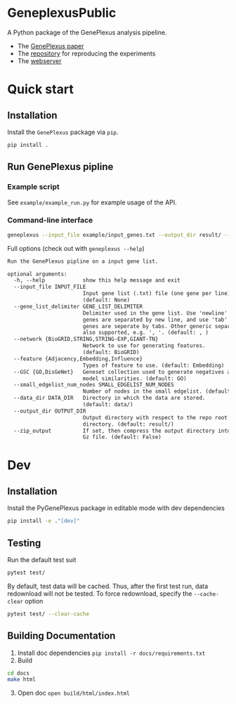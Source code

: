 # GeneplexusPublic

A Python package of the GenePlexus analysis pipeline.

* The [GenePlexus paper](https://academic.oup.com/bioinformatics/article/36/11/3457/5780279)
* The [repository](https://github.com/krishnanlab/GenePlexus) for reproducing the experiments
* The [webserver](https://www.geneplexus.net/)

# Quick start

## Installation

Install the ``GenePlexus`` package via ``pip``.

```bash
pip install .
```

## Run GenePlexus pipline

### Example script

See `example/example_run.py` for example usage of the API.

### Command-line interface

```bash
geneplexus --input_file example/input_genes.txt --output_dir result/ --daat_dir data/
```

Full options (check out with ``geneplexus --help``)

```txt
Run the GenePlexus pipline on a input gene list.

optional arguments:
  -h, --help            show this help message and exit
  --input_file INPUT_FILE
                        Input gene list (.txt) file (one gene per line).
                        (default: None)
  --gene_list_delimiter GENE_LIST_DELIMITER
                        Delimiter used in the gene list. Use 'newline' if the
                        genes are separated by new line, and use 'tab' if the
                        genes are seperate by tabs. Other generic separator are
                        also supported, e.g. ', '. (default: , )
  --network {BioGRID,STRING,STRING-EXP,GIANT-TN}
                        Network to use for generating features.
                        (default: BioGRID)
  --feature {Adjacency,Embedding,Influence}
                        Types of feature to use. (default: Embedding)
  --GSC {GO,DisGeNet}   Geneset collection used to generate negatives and the
                        model similarities. (default: GO)
  --small_edgelist_num_nodes SMALL_EDGELIST_NUM_NODES
                        Number of nodes in the small edgelist. (default: 50)
  --data_dir DATA_DIR   Directory in which the data are stored.
                        (default: data/)
  --output_dir OUTPUT_DIR
                        Output directory with respect to the repo root
                        directory. (default: result/)
  --zip_output          If set, then compress the output directory into a Tar
                        Gz file. (default: False)
```

# Dev

## Installation

Install the PyGenePlexus package in editable mode with dev dependencies

```bash
pip install -e ."[dev]"
```

## Testing

Run the default test suit

```bash
pytest test/
```

By default, test data will be cached. Thus, after the first test run, data redownload will not be tested. To force redownload, specify the ``--cache-clear`` option

```bash
pytest test/ --clear-cache
```

## Building Documentation

1. Install doc dependencies ``pip install -r docs/requirements.txt``
2. Build
```bash
cd docs
make html
```
3. Open doc ``open build/html/index.html``
